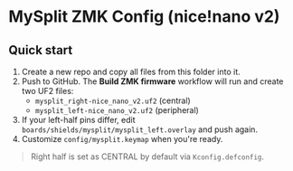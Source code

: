 # MySplit ZMK Config (nice!nano v2)

## Quick start
1. Create a new repo and copy all files from this folder into it.
2. Push to GitHub. The **Build ZMK firmware** workflow will run and create two UF2 files:
   - `mysplit_right-nice_nano_v2.uf2` (central)
   - `mysplit_left-nice_nano_v2.uf2` (peripheral)
3. If your left-half pins differ, edit `boards/shields/mysplit/mysplit_left.overlay` and push again.
4. Customize `config/mysplit.keymap` when you're ready.

> Right half is set as CENTRAL by default via `Kconfig.defconfig`.
